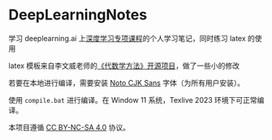 # DeepLearningNotes

学习 deeplearning.ai 上[深度学习专项课程](https://www.coursera.org/specializations/deep-learning)的个人学习笔记，同时练习 latex 的使用

latex 模板来自李文威老师的[《代数学方法》开源项目](https://github.com/wenweili/AlJabr-1)，做了一些小的修改

若要在本地进行编译，需要安装 [Noto CJK Sans](https://github.com/notofonts/noto-cjk/tree/main/Sans) 字体（为所有用户安装）。

使用 `compile.bat` 进行编译。在 Window 11 系统，Texlive 2023 环境下可正常编译。

本项目遵循 [CC BY-NC-SA 4.0](https://creativecommons.org/licenses/by-nc-sa/4.0/) 协议。
